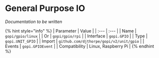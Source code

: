 # General Purpose IO

_Documentation to be written_

{% hint style="info" %}
| Parameter | Value |
| :--- | :--- |
| Name | `gopi/gpio/linux` |
| Or | `gopi/gpio/rpi` |
| Interface | `gopi.GPIO` |
| Type | `gopi.UNIT_GPIO` |
| Import | `github.com/djthorpe/gopi/v2/unit/gpio` |
| Events | `gopi.GPIOEvent` |
| Compatibility | Linux, Raspberry Pi |
{% endhint %}

